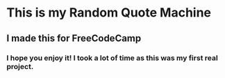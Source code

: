 # This is my Random Quote Machine
## I made this for FreeCodeCamp
### I hope you enjoy it! I took a lot of time as this was my first real project.
